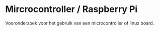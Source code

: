 # Mircrocontroller / Raspberry Pi

Vooronderzoek voor het gebruik van een microcontroller of linux board.